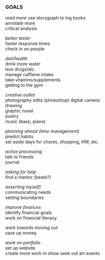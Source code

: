### GOALS
*read more*
  use storygraph to log books  
  annotate more  
  critical analysis  
  
*better texter*  
  faster response times  
  check in on people  

*diet/health*  
  drink more water  
  less drugs/alc.  
  manage caffiene intake  
  take vitamins/supplements  
  getting to the gym

*creative outlet*  
  photography edits (photoshop)
  digital camera  
  drawing  
  graphic novel  
  poetry  
  music (bass, piano)

*planning ahead (time management)*  
  predict habits  
  set aside days for chores, shopping, HW, etc.  

*active processing*    
  talk to friends  
  journal  

*asking for help*  
  find a mentor (beate?)  

*asserting myself!*  
  communicating needs  
  setting boundaries  

*improve finances*  
  identify financial goals  
  work on financial literacy  

*work towards moving out*  
  save up money  

*work on portfolio*  
  set up website  
  create more work to show
  seek out art events  
  

